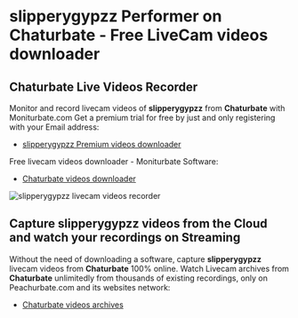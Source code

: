 # slipperygypzz Performer on Chaturbate - Free LiveCam videos downloader

## Chaturbate Live Videos Recorder

Monitor and record livecam videos of **slipperygypzz** from **Chaturbate** with Moniturbate.com
Get a premium trial for free by just and only registering with your Email address:
* [slipperygypzz Premium videos downloader](https://moniturbate.com/request-demo-licence-key.html)

Free livecam videos downloader - Moniturbate Software:
* [Chaturbate videos downloader](https://moniturbate.com/moniturbate-download-software.html)

![slipperygypzz livecam videos recorder](https://peachurnet.com/templates/moniturbate-software.png)


## Capture slipperygypzz videos from the Cloud and watch your recordings on Streaming

Without the need of downloading a software, capture **slipperygypzz** livecam videos from **Chaturbate** 100% online.
Watch Livecam archives from **Chaturbate** unlimitedly from thousands of existing recordings, only on Peachurbate.com and its websites network:
* [Chaturbate videos archives](https://peachurnet.com/)